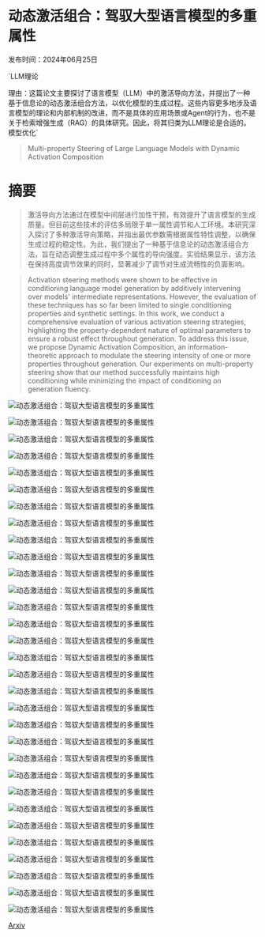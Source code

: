 # 动态激活组合：驾驭大型语言模型的多重属性

发布时间：2024年06月25日

`LLM理论

理由：这篇论文主要探讨了语言模型（LLM）中的激活导向方法，并提出了一种基于信息论的动态激活组合方法，以优化模型的生成过程。这些内容更多地涉及语言模型的理论和内部机制的改进，而不是具体的应用场景或Agent的行为，也不是关于检索增强生成（RAG）的具体研究。因此，将其归类为LLM理论是合适的。` `模型优化`

> Multi-property Steering of Large Language Models with Dynamic Activation Composition

# 摘要

> 激活导向方法通过在模型中间层进行加性干预，有效提升了语言模型的生成质量。但目前这些技术的评估多局限于单一属性调节和人工环境。本研究深入探讨了多种激活导向策略，并指出最优参数需根据属性特性调整，以确保生成过程的稳定性。为此，我们提出了一种基于信息论的动态激活组合方法，旨在动态调整生成过程中多个属性的导向强度。实验结果显示，该方法在保持高度调节效果的同时，显著减少了调节对生成流畅性的负面影响。

> Activation steering methods were shown to be effective in conditioning language model generation by additively intervening over models' intermediate representations. However, the evaluation of these techniques has so far been limited to single conditioning properties and synthetic settings. In this work, we conduct a comprehensive evaluation of various activation steering strategies, highlighting the property-dependent nature of optimal parameters to ensure a robust effect throughout generation. To address this issue, we propose Dynamic Activation Composition, an information-theoretic approach to modulate the steering intensity of one or more properties throughout generation. Our experiments on multi-property steering show that our method successfully maintains high conditioning while minimizing the impact of conditioning on generation fluency.

![动态激活组合：驾驭大型语言模型的多重属性](../../../paper_images/2406.17563/x1.png)

![动态激活组合：驾驭大型语言模型的多重属性](../../../paper_images/2406.17563/x3.png)

![动态激活组合：驾驭大型语言模型的多重属性](../../../paper_images/2406.17563/x4.png)

![动态激活组合：驾驭大型语言模型的多重属性](../../../paper_images/2406.17563/x5.png)

![动态激活组合：驾驭大型语言模型的多重属性](../../../paper_images/2406.17563/x6.png)

![动态激活组合：驾驭大型语言模型的多重属性](../../../paper_images/2406.17563/x7.png)

![动态激活组合：驾驭大型语言模型的多重属性](../../../paper_images/2406.17563/x8.png)

![动态激活组合：驾驭大型语言模型的多重属性](../../../paper_images/2406.17563/x9.png)

![动态激活组合：驾驭大型语言模型的多重属性](../../../paper_images/2406.17563/x10.png)

![动态激活组合：驾驭大型语言模型的多重属性](../../../paper_images/2406.17563/x11.png)

![动态激活组合：驾驭大型语言模型的多重属性](../../../paper_images/2406.17563/x12.png)

![动态激活组合：驾驭大型语言模型的多重属性](../../../paper_images/2406.17563/x13.png)

![动态激活组合：驾驭大型语言模型的多重属性](../../../paper_images/2406.17563/x14.png)

![动态激活组合：驾驭大型语言模型的多重属性](../../../paper_images/2406.17563/x15.png)

![动态激活组合：驾驭大型语言模型的多重属性](../../../paper_images/2406.17563/x16.png)

![动态激活组合：驾驭大型语言模型的多重属性](../../../paper_images/2406.17563/x17.png)

![动态激活组合：驾驭大型语言模型的多重属性](../../../paper_images/2406.17563/x18.png)

![动态激活组合：驾驭大型语言模型的多重属性](../../../paper_images/2406.17563/x19.png)

![动态激活组合：驾驭大型语言模型的多重属性](../../../paper_images/2406.17563/x20.png)

![动态激活组合：驾驭大型语言模型的多重属性](../../../paper_images/2406.17563/x21.png)

![动态激活组合：驾驭大型语言模型的多重属性](../../../paper_images/2406.17563/x22.png)

![动态激活组合：驾驭大型语言模型的多重属性](../../../paper_images/2406.17563/x23.png)

![动态激活组合：驾驭大型语言模型的多重属性](../../../paper_images/2406.17563/x24.png)

![动态激活组合：驾驭大型语言模型的多重属性](../../../paper_images/2406.17563/x25.png)

![动态激活组合：驾驭大型语言模型的多重属性](../../../paper_images/2406.17563/x26.png)

![动态激活组合：驾驭大型语言模型的多重属性](../../../paper_images/2406.17563/x27.png)

![动态激活组合：驾驭大型语言模型的多重属性](../../../paper_images/2406.17563/x28.png)

![动态激活组合：驾驭大型语言模型的多重属性](../../../paper_images/2406.17563/x29.png)

![动态激活组合：驾驭大型语言模型的多重属性](../../../paper_images/2406.17563/x30.png)

![动态激活组合：驾驭大型语言模型的多重属性](../../../paper_images/2406.17563/x31.png)

![动态激活组合：驾驭大型语言模型的多重属性](../../../paper_images/2406.17563/x32.png)

[Arxiv](https://arxiv.org/abs/2406.17563)